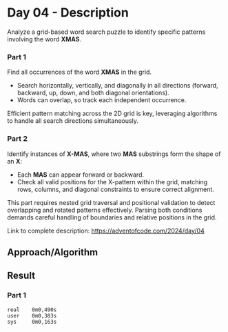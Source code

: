 # Day 04 - Description

Analyze a grid-based word search puzzle to identify specific patterns involving the word **XMAS**.  

### Part 1  
Find all occurrences of the word **XMAS** in the grid.  
- Search horizontally, vertically, and diagonally in all directions (forward, backward, up, down, and both diagonal orientations).  
- Words can overlap, so track each independent occurrence.  

Efficient pattern matching across the 2D grid is key, leveraging algorithms to handle all search directions simultaneously.  

### Part 2  
Identify instances of **X-MAS**, where two **MAS** substrings form the shape of an **X**:  
- Each **MAS** can appear forward or backward.  
- Check all valid positions for the X-pattern within the grid, matching rows, columns, and diagonal constraints to ensure correct alignment.  

This part requires nested grid traversal and positional validation to detect overlapping and rotated patterns effectively. Parsing both conditions demands careful handling of boundaries and relative positions in the grid.

Link to complete description: https://adventofcode.com/2024/day/04

## Approach/Algorithm

## Result

### Part 1

```text
real    0m0,490s
user    0m0,383s
sys     0m0,163s
```